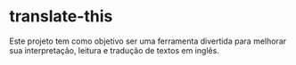 # translate-this

Este projeto tem como objetivo ser uma ferramenta divertida para melhorar sua interpretação, leitura e tradução de textos em inglês.


